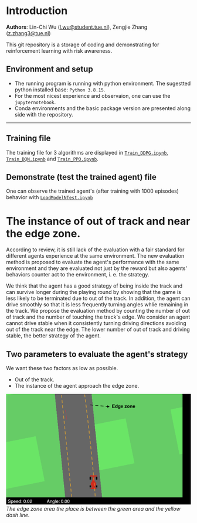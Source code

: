# Introduction

**Authors**: Lin-Chi Wu (l.wu@student.tue.nl), Zengjie Zhang (z.zhang3@tue.nl)

This git repository is a storage of coding and demonstrating for reinforcement learning with risk awareness.

## Environment and setup
* The running program is running with python environment. The sugestted python installed base: `Python 3.8.15`.
* For the most nicest experience and observaion, one can use the `jupyternotebook`.
* Conda environments and the basic package version are presented along side with the repository.

---

## Training file
The training file for 3 algorithms are displayed in [`Train_DDPG.ipynb`](/Train_DDPG.ipynb), [`Train_DQN.ipynb`](/Train_DQN.ipynb) and [`Train_PPO.ipynb`](/Train_PPO.ipynb).

## Demonstrate (test the trained agent) file
One can observe the trained agent's (after training with 1000 episodes) behavior with [`LoadModelNTest.ipynb`](/LoadModelNTest.ipynb)


# The instance of out of track and near the edge zone. 

According to review, it is still lack of the evaluation with a fair standard for different agents experience at the same environment. The new evaluation method is proposed to evaluate the agent's performance with the same environment and they are evaluated not just by the reward but also agents' behaviors counter act to the environment, i. e. the strategy. <br />


We think that the agent has a good strategy of being inside the track and can survive longer during the playing round by showing that the game is less likely to be terminated due to out of the track. In addition, the agent can drive smoothly so that it is less frequently turning angles whlie remaining in the track. We propose the evaluation method by counting the number of out of track and the number of touching the track's edge. We consider an agent cannot drive stable when it consistently turning driving directions avoiding out of the track near the edge. 
The lower number of out of track and driving stable, the better strategy of the agent. <br />

## Two parameters to evaluate the agent's strategy
We want these two factors as low as possible.

* Out of the track.
* The instance of the agent approach the edge zone.

![Nearness of edge zone and out of track](./document/Car_near_edge.png)
*The edge zone area the place is between the green area and the yellow dash line.*

